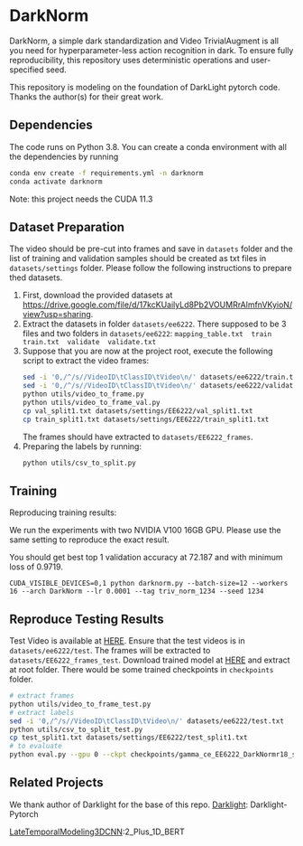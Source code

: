 # DarkNorm
DarkNorm, a simple dark standardization and Video TrivialAugment is all you need for 
hyperparameter-less action recognition in dark.
To ensure fully reproducibility, this repository uses deterministic operations and user-specified seed.

This repository is modeling on the foundation of DarkLight pytorch code. Thanks the author(s) for their great work.

## Dependencies

The code runs on Python 3.8. You can create a conda environment with all the dependencies by running 

```bash
conda env create -f requirements.yml -n darknorm
conda activate darknorm
```

Note: this project needs the CUDA 11.3

## Dataset Preparation

The video should be pre-cut into frames and save in `datasets` folder and the list of training
and validation samples should be created as txt files in `datasets/settings` folder.
Please follow the following instructions to prepare thed datasets.

1. First, download the provided datasets at 
https://drive.google.com/file/d/17kcKUailyLd8Pb2VOUMRrAlmfnVKyioN/view?usp=sharing.
2. Extract the datasets in folder `datasets/ee6222`. There supposed to be 3 files and two folders in `datasets/ee6222`: 
`mapping_table.txt  train  train.txt  validate  validate.txt`
3. Suppose that you are now at the project root, execute the following script to extract the video frames:
   ```bash
   sed -i '0,/^/s//VideoID\tClassID\tVideo\n/' datasets/ee6222/train.txt
   sed -i '0,/^/s//VideoID\tClassID\tVideo\n/' datasets/ee6222/validate.txt
   python utils/video_to_frame.py
   python utils/video_to_frame_val.py
   cp val_split1.txt datasets/settings/EE6222/val_split1.txt
   cp train_split1.txt datasets/settings/EE6222/train_split1.txt
   ```
   The frames should have extracted to `datasets/EE6222_frames`.
4. Preparing the labels by running: 
    ```bash
   python utils/csv_to_split.py
    ```


## Training

Reproducing training results:

We run the experiments with two NVIDIA V100 16GB GPU. Please use the same setting to reproduce the exact result.

You should get best top 1 validation accuracy at 72.187 and with minimum loss of 0.9719.
```
CUDA_VISIBLE_DEVICES=0,1 python darknorm.py --batch-size=12 --workers 16 --arch DarkNorm --lr 0.0001 --tag triv_norm_1234 --seed 1234
```

[//]: # (To continue the training from the best model, add -c. To evaluate the single clip single crop performance of best model, add -e)

## Reproduce Testing Results
Test Video is available at [HERE](https://entuedu-my.sharepoint.com/:u:/g/personal/jiuntian001_e_ntu_edu_sg/EeXx_q612BhIsKT6_KISY0gBznyU3g60iQJb_--qrXIb0w?e=i8JnAe).
Ensure that the test videos is in `datasets/ee6222/test`.
The frames will be extracted to `datasets/EE6222_frames_test`.
Download trained model at 
[HERE](https://entuedu-my.sharepoint.com/:u:/g/personal/jiuntian001_e_ntu_edu_sg/EcMFXQ2p48xJnGB6g-o4PFIBvxc3EttxIs9Z5n27oMGNqw?e=53NGaM) 
and extract at root folder. There would be some trained checkpoints in `checkpoints` folder.
```bash
# extract frames
python utils/video_to_frame_test.py
# extract labels
sed -i '0,/^/s//VideoID\tClassID\tVideo\n/' datasets/ee6222/test.txt
python utils/csv_to_split_test.py
cp test_split1.txt datasets/settings/EE6222/test_split1.txt
# to evaluate
python eval.py --gpu 0 --ckpt checkpoints/gamma_ce_EE6222_DarkNormr18_split1_triv_norm_reprod_1234
```

## Related Projects
We thank author of Darklight for the base of this repo.
[Darklight](https://github.com/Ticuby/Darklight-Pytorch): Darklight-Pytorch

[LateTemporalModeling3DCNN](https://github.com/artest08/LateTemporalModeling3DCNN):2_Plus_1D_BERT





